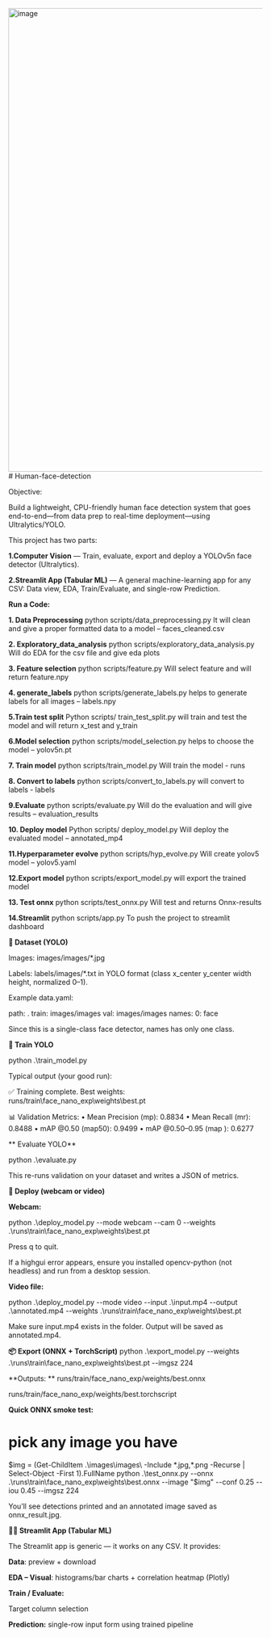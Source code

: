 <img width="1486" height="918" alt="image" src="https://github.com/user-attachments/assets/bc848b24-6b7f-4eac-afa1-7ed645309b68" /># Human-face-detection

Objective:

Build a lightweight, CPU-friendly human face detection system that goes end-to-end—from data prep to real-time deployment—using Ultralytics/YOLO.

This project has two parts:

**1.Computer Vision** — Train, evaluate, export and deploy a YOLOv5n face detector (Ultralytics).

**2.Streamlit App (Tabular ML)** — A general machine-learning app for any CSV: Data view, EDA, Train/Evaluate, and single-row Prediction.

**Run a Code:**


**1. Data Preprocessing**
python scripts/data_preprocessing.py
	It will clean and give a proper formatted data to a model – faces_cleaned.csv

**2. Exploratory_data_analysis**
python scripts/exploratory_data_analysis.py
	Will do EDA for the csv file and give eda plots

**3. Feature selection**
python scripts/feature.py
	Will select feature and will return feature.npy

**4. generate_labels**
python scripts/generate_labels.py
	helps to generate labels for all images – labels.npy

**5.Train test split**
Python scripts/ train_test_split.py
	will train and test the model and will return x_test and y_train

**6.Model selection**
python scripts/model_selection.py
	helps to choose the model – yolov5n.pt

**7. Train model**
python scripts/train_model.py
	Will train the model - runs

**8. Convert to labels**
python scripts/convert_to_labels.py
	will convert to labels - labels

**9.Evaluate**
python scripts/evaluate.py
	Will do the evaluation and will give results – evaluation_results

**10. Deploy model**
Python scripts/ deploy_model.py
	Will deploy the evaluated model – annotated_mp4

**11.Hyperparameter evolve**
python scripts/hyp_evolve.py
	Will create yolov5 model – yolov5.yaml

**12.Export model**
python scripts/export_model.py
	will export the trained model

**13. Test onnx**
python scripts/test_onnx.py
	Will test and returns Onnx-results

**14.Streamlit**
python scripts/app.py
	To push the project to streamlit dashboard


**📁 Dataset (YOLO)**

Images: images/images/*.jpg

Labels: labels/images/*.txt in YOLO format (class x_center y_center width height, normalized 0–1).

Example data.yaml:

path: .
train: images/images
val: images/images
names:
  0: face

Since this is a single-class face detector, names has only one class.

**🚆 Train YOLO**

python .\train_model.py


Typical output (your good run):

✅ Training complete. Best weights: runs/train\face_nano_exp\weights\best.pt

📊 Validation Metrics:
  • Mean Precision (mp):   0.8834
  • Mean Recall    (mr):   0.8488
  • mAP @0.50     (map50): 0.9499
  • mAP @0.50–0.95 (map ): 0.6277

 ** Evaluate YOLO**
 
python .\evaluate.py

This re-runs validation on your dataset and writes a JSON of metrics.

**🎥 Deploy (webcam or video)**

**Webcam:**

python .\deploy_model.py --mode webcam --cam 0 --weights .\runs\train\face_nano_exp\weights\best.pt

Press q to quit.

If a highgui error appears, ensure you installed opencv-python (not headless) and run from a desktop session.

**Video file:**

python .\deploy_model.py --mode video --input .\input.mp4 --output .\annotated.mp4 --weights .\runs\train\face_nano_exp\weights\best.pt

Make sure input.mp4 exists in the folder. Output will be saved as annotated.mp4.

**📦 Export (ONNX + TorchScript)**
python .\export_model.py --weights .\runs\train\face_nano_exp\weights\best.pt --imgsz 224

**Outputs:
**
runs/train/face_nano_exp/weights/best.onnx

runs/train/face_nano_exp/weights/best.torchscript

**Quick ONNX smoke test:**

# pick any image you have
$img = (Get-ChildItem .\images\images\ -Include *.jpg,*.png -Recurse | Select-Object -First 1).FullName
python .\test_onnx.py --onnx .\runs\train\face_nano_exp\weights\best.onnx --image "$img" --conf 0.25 --iou 0.45 --imgsz 224

You’ll see detections printed and an annotated image saved as onnx_result.jpg.

**🧑‍💻 Streamlit App (Tabular ML)**

The Streamlit app is generic — it works on any CSV. It provides:

**Data**: preview + download

**EDA – Visual**: histograms/bar charts + correlation heatmap (Plotly)

**Train / Evaluate:**

Target column selection

**Prediction:** single-row input form using trained pipeline

